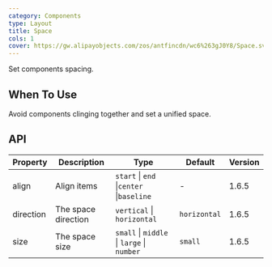```yaml
---
category: Components
type: Layout
title: Space
cols: 1
cover: https://gw.alipayobjects.com/zos/antfincdn/wc6%263gJ0Y8/Space.svg
---
```


Set components spacing.

## When To Use

Avoid components clinging together and set a unified space.

## API

| Property | Description | Type | Default | Version |
| --- | --- | --- | --- | --- |
| align | Align items | `start` \| `end` \|`center` \|`baseline` | - | 1.6.5 |
| direction | The space direction | `vertical` \| `horizontal` | `horizontal` | 1.6.5 |
| size | The space size | `small` \| `middle` \| `large` \| `number` | `small` | 1.6.5 |
